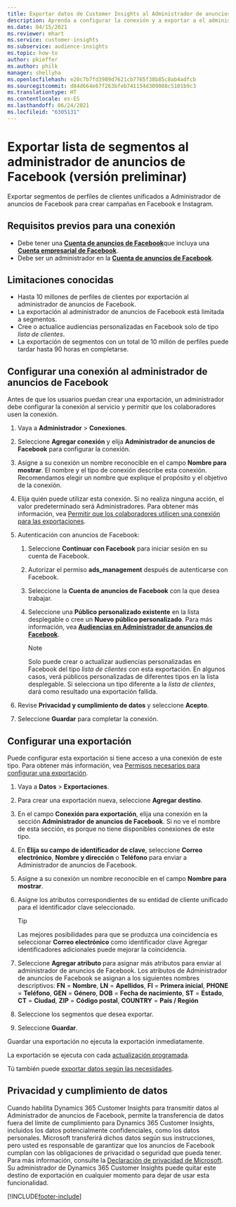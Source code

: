 ```yaml
---
title: Exportar datos de Customer Insights al Administrador de anuncios de Facebook
description: Aprenda a configurar la conexión y a exportar a el administrador de anuncios de Facebook.
ms.date: 04/15/2021
ms.reviewer: mhart
ms.service: customer-insights
ms.subservice: audience-insights
ms.topic: how-to
author: pkieffer
ms.author: philk
manager: shellyha
ms.openlocfilehash: e20c7b7fd3989d7621cb7765f38b85c8ab4adfcb
ms.sourcegitcommit: d84d664e67f263bfeb741154d309088c5101b9c3
ms.translationtype: HT
ms.contentlocale: es-ES
ms.lasthandoff: 06/24/2021
ms.locfileid: "6305131"
---
```

# <a name="export-segments-list-to-facebook-ads-manager-preview"></a>Exportar lista de segmentos al administrador de anuncios de Facebook (versión preliminar)

Exportar segmentos de perfiles de clientes unificados a Administrador de anuncios de Facebook para crear campañas en Facebook e Instagram.

## <a name="prerequisites-for-connection"></a>Requisitos previos para una conexión

- Debe tener una [**Cuenta de anuncios de Facebook**](https://www.facebook.com/business/learn/lessons/step-by-step-ads-manager-account)que incluya una [**Cuenta empresarial de Facebook**](https://business.facebook.com/).
- Debe ser un administrador en la [**Cuenta de anuncios de Facebook**](https://www.facebook.com/business/learn/lessons/step-by-step-ads-manager-account).

## <a name="known-limitations"></a>Limitaciones conocidas

- Hasta 10 millones de perfiles de clientes por exportación al administrador de anuncios de Facebook.
- La exportación al administrador de anuncios de Facebook está limitada a segmentos.
- Cree o actualice audiencias personalizadas en Facebook solo de tipo *lista de clientes*.
- La exportación de segmentos con un total de 10 millón de perfiles puede tardar hasta 90 horas en completarse.

## <a name="set-up-connection-to-facebook-ads-manager"></a>Configurar una conexión al administrador de anuncios de Facebook

Antes de que los usuarios puedan crear una exportación, un administrador debe configurar la conexión al servicio y permitir que los colaboradores usen la conexión.

1. Vaya a **Administrador** > **Conexiones**.

1. Seleccione **Agregar conexión** y elija **Administrador de anuncios de Facebook** para configurar la conexión.

1. Asigne a su conexión un nombre reconocible en el campo **Nombre para mostrar**. El nombre y el tipo de conexión describe esta conexión. Recomendamos elegir un nombre que explique el propósito y el objetivo de la conexión.

1. Elija quién puede utilizar esta conexión. Si no realiza ninguna acción, el valor predeterminado será Administradores. Para obtener más información, vea [Permitir que los colaboradores utilicen una conexión para las exportaciones](connections.md#allow-contributors-to-use-a-connection-for-exports).

1. Autenticación con anuncios de Facebook: 

   1. Seleccione **Continuar con Facebook** para iniciar sesión en su cuenta de Facebook.

   1. Autorizar el permiso **ads_management** después de autenticarse con Facebook.

   1. Seleccione la **Cuenta de anuncios de Facebook** con la que desea trabajar.

   1. Seleccione una **Público personalizado existente** en la lista desplegable o cree un **Nuevo público personalizado**. Para más información, vea [**Audiencias en Administrador de anuncios de Facebook**](https://www.facebook.com/business/help/744354708981227?id=2469097953376494).
      > [!NOTE]
      > Solo puede crear o actualizar audiencias personalizadas en Facebook del tipo *lista de clientes* con esta exportación. En algunos casos, verá públicos personalizadas de diferentes tipos en la lista desplegable. Si selecciona un tipo diferente a la *lista de clientes*, dará como resultado una exportación fallida. 

1. Revise **Privacidad y cumplimiento de datos** y seleccione **Acepto**.

1. Seleccione **Guardar** para completar la conexión.

## <a name="configure-an-export"></a>Configurar una exportación

Puede configurar esta exportación si tiene acceso a una conexión de este tipo. Para obtener más información, vea [Permisos necesarios para configurar una exportación](export-destinations.md#set-up-a-new-export).

1. Vaya a **Datos** > **Exportaciones**.

1. Para crear una exportación nueva, seleccione **Agregar destino**. 

1. En el campo **Conexión para exportación**, elija una conexión en la sección **Administrador de anuncios de Facebook**. Si no ve el nombre de esta sección, es porque no tiene disponibles conexiones de este tipo.

1. En **Elija su campo de identificador de clave**, seleccione **Correo electrónico**, **Nombre y dirección** o **Teléfono** para enviar a Administrador de anuncios de Facebook. 

1. Asigne a su conexión un nombre reconocible en el campo **Nombre para mostrar**.

1. Asigne los atributos correspondientes de su entidad de cliente unificado para el identificador clave seleccionado.
   > [!TIP]
   > Las mejores posibilidades para que se produzca una coincidencia es seleccionar **Correo electrónico** como identificador clave Agregar identificadores adicionales puede mejorar la coincidencia.

1. Seleccione **Agregar atributo** para asignar más atributos para enviar al administrador de anuncios de Facebook. Los atributos de Administrador de anuncios de Facebook se asignan a los siguientes nombres descriptivos: **FN** = **Nombre**, **LN** = **Apellidos**, **FI** = **Primera inicial**, **PHONE** = **Teléfono**, **GEN** = **Género**, **DOB** = **Fecha de nacimiento**, **ST** = **Estado**, **CT** = **Ciudad**, **ZIP** = **Código postal**, **COUNTRY** = **País / Región**

1. Seleccione los segmentos que desea exportar.

1. Seleccione **Guardar**.

Guardar una exportación no ejecuta la exportación inmediatamente.

La exportación se ejecuta con cada [actualización programada](system.md#schedule-tab). 

Tú también puede [exportar datos según las necesidades](export-destinations.md#run-exports-on-demand). 

## <a name="data-privacy-and-compliance"></a>Privacidad y cumplimiento de datos

Cuando habilita Dynamics 365 Customer Insights para transmitir datos al Administrador de anuncios de Facebook, permite la transferencia de datos fuera del límite de cumplimiento para Dynamics 365 Customer Insights, incluidos los datos potencialmente confidenciales, como los datos personales. Microsoft transferirá dichos datos según sus instrucciones, pero usted es responsable de garantizar que los anuncios de Facebook cumplan con las obligaciones de privacidad o seguridad que pueda tener. Para más información, consulte la [Declaración de privacidad de Microsoft](https://go.microsoft.com/fwlink/?linkid=396732).
Su administrador de Dynamics 365 Customer Insights puede quitar este destino de exportación en cualquier momento para dejar de usar esta funcionalidad.


[!INCLUDE[footer-include](../includes/footer-banner.md)]
